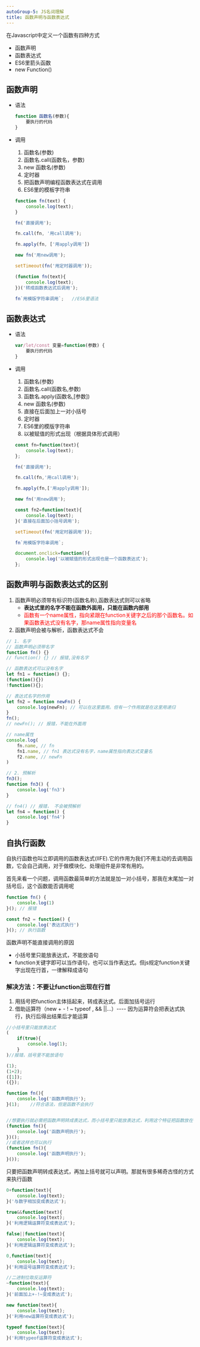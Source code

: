 ```yaml
---
autoGroup-5: JS名词理解
title: 函数声明与函数表达式
---
```

在Javascript中定义一个函数有四种方式
- 函数声明
- 函数表达式
- ES6里箭头函数
- new Function()

## 函数声明
- 语法

    ```js
    function 函数名(参数){
        要执行的代码
    }
    ```
- 调用
    1. 函数名(参数)
    2. 函数名.call(函数名，参数)
    3. new 函数名(参数)
    4. 定时器
    5. 把函数声明编程函数表达式在调用
    6. ES6里的模板字符串
    ```js
    function fn(text) {
        console.log(text);
    }

    fn('直接调用');

    fn.call(fn, '用call调用');

    fn.apply(fn, ['用apply调用'])

    new fn('用new调用');

    setTimeout(fn('用定时器调用'));

    (function fn(text){
        console.log(text);
    })('转成函数表达式后调用');

    fn`用模版字符串调用`;   //ES6里语法
    ```
## 函数表达式
- 语法

    ```js
    var/let/const 变量=function(参数) {
        要执行的代码
    }
    ```
- 调用

    1. 函数名(参数)
    2. 函数名.call(函数名,参数)
    3. 函数名.apply(函数名,[参数])
    4. new 函数名(参数)
    5. 直接在后面加上一对小括号
    6. 定时器
    7. ES6里的模版字符串
    8. 以被赋值的形式出现（根据具体形式调用）
    ```js
    const fn=function(text){
        console.log(text);
    };

    fn('直接调用');

    fn.call(fn,'用call调用');

    fn.apply(fn,['用apply调用']);

    new fn('用new调用');

    const fn2=function(text){
        console.log(text);
    }('直接在后面加小括号调用');

    setTimeout(fn('用定时器调用'));

    fn`用模版字符串调用`;

    document.onclick=function(){
        console.log('以被赋值的形式出现也是一个函数表达式');
    };
    ```
## 函数声明与函数表达式的区别
1. 函数声明必须带有标识符(函数名称),函数表达式则可以省略
    - **表达式里的名字不能在函数外面用，只能在函数内部用**
    - <span style="color: red">函数有一个name属性，指向紧跟在function关键字之后的那个函数名。如果函数表达式没有名字，那name属性指向变量名</span>
2. 函数声明会被与解析，函数表达式不会
```js
// 1. 名字
// 函数声明必须带名字
function fn() {}
// function() {} // 报错,没有名字

// 函数表达式可以没有名字
let fn1 = function() {};
(function(){})
!function(){};

// 表达式名字的作用
let fn2 = function newFn() {
    console.log(newFn); // 可以在这里面用。但有一个作用就是在这里用递归
}
fn(); 
// newFn(); // 报错，不能在外面用

// name属性
console.log(
    fn.name, // fn
    fn1.name, // fn1 表达式没有名字，name属性指向表达式变量名
    f2.name, // newFn
)

// 2. 预解析
fn3();
function fn3() {
    console.log('fn3')
}

// fn4() // 报错， 不会被预解析
let fn4 = function() {
    console.log('fn4')
}
```

## 自执行函数
自执行函数也叫立即调用的函数表达式(IIFE).它的作用为我们不用主动的去调用函数，它会自己调用，对于做模块化、处理组件是非常有用的。

首先来看一个问题，调用函数最简单的方法就是加一对小括号，那我在末尾加一对括号后，这个函数能否调用呢
```js
function fn() {
    console.log(1)
}(); // 报错

const fn2 = function() {
    console.log('表达式执行')
}(); // 执行函数
```
函数声明不能直接调用的原因
- 小括号里只能放表达式，不能放语句
- function关键字即可以当作语句，也可以当作表达式。但js规定function关键字出现在行首，一律解释成语句

### 解决方法：不要让function出现在行首
1. 用括号把function主体括起来，转成表达式。后面加括号运行
2. 借助运算符（new + - ! ~ typeof , && ||...）---- 因为运算符会把表达式执行，执行后得出结果后才能运算

```js
//小括号里只能放表达式
(
    if(true){
        console.log(1);
    }
)//报错，括号里不能放语句

(1);
(1+2);
([1]);
({});

function fn(){
    console.log('函数声明执行');
}(1);    //符合语法，但是函数不会执行


//想要执行就必需把函数声明转成表达式，而小括号里只能放表达式，利用这个特征把函数放在一对括号里，再加一对括号就能执行
(function fn(){
    console.log('函数声明执行');
})();
//或者这样也可以执行
(function fn(){
    console.log('函数声明执行');
}());
```
只要把函数声明转成表达式，再加上括号就可以声明。那就有很多稀奇古怪的方式来执行函数
```js
0+function(text){
    console.log(text);
}('与数字相加变成表达式');

true&&function(text){
    console.log(text);
}('利用逻辑运算符变成表达式');

false||function(text){
    console.log(text);
}('利用逻辑运算符变成表达式');

0,function(text){
    console.log(text);
}('利用逗号运算符变成表达式');

//二进制位取反运算符
~function(text){
    console.log(text);
}('前面加上+-!~变成表达式');

new function(text){
    console.log(text);
}('利用new运算符变成表达式');

typeof function(text){
    console.log(text);
}('利用typeof运算符变成表达式');
```